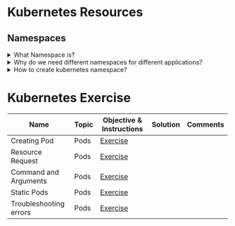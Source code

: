 # Kubernetes Resources

## Namespaces

<details>
<summary>What Namespace is?</summary></br><b>
In Kubernetes, a namespace is a way to create multiple virtual clusters within the same physical cluster. It is a logical partitioning mechanism that allows you to organize and isolate resources within the cluster. Each namespace provides its own scope for resources, and it's like a virtual cluster within the larger Kubernetes cluster.
</b></details>

<details>
<summary>Why do we need different namespaces for different applications?</summary></br>
<b>Resource Isolation:</b> Namespaces provide a way to isolate resources between different applications or environments.</br>
<b>Access Control:</b> Namespaces enable access control by allowing you to define RBAC (Role-Based Access Control) policies specific to each namespace. This means you can control who can view or modify resources within a particular namespace without affecting resources in other namespaces.</br>
<b>Resource Quotas and Limits:</b> Namespaces allow you to set resource quotas and limits at the namespace level. This helps in preventing a single application or team from consuming all available resources in the cluster.</br>
<b>Easier Monitoring and Troubleshooting:</b> With namespaces, you can monitor and troubleshoot applications more efficiently.</br>
</details>

<details>
<summary>How to create kubernetes namespace?</summary></br>
```bash
kubectl create namespace dev
```
</details>

# Kubernetes Exercise

|Name|Topic|Objective & Instructions|Solution|Comments|
|--------|--------|------|----|----|
| Creating Pod | Pods | [Exercise](pod_01.md) | | |
| Resource Request | Pods | [Exercise](pod_02.md) | | |
| Command and Arguments | Pods | [Exercise](pod_03.md) | | |
| Static Pods | Pods | [Exercise](pod_04.md) | | |
| Troubleshooting errors | Pods | [Exercise](pod_05.md) | | |
